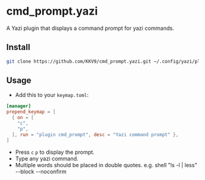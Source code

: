 # cmd_prompt.yazi

A Yazi plugin that displays a command prompt for yazi commands.

## Install

```bash
git clone https://github.com/KKV9/cmd_prompt.yazi.git ~/.config/yazi/plugins/cmd_prompt.yazi
```

## Usage

- Add this to your `keymap.toml`:

```toml
[manager]
prepend_keymap = [
  { on = [
    "c",
    "p",
  ], run = "plugin cmd_prompt", desc = "Yazi command prompt" },
]
```

 - Press `c` `p` to display the prompt.
 - Type any yazi command. 
 - Multiple words should be placed in double quotes. e.g. shell "ls -l | less" --block --noconfirm
